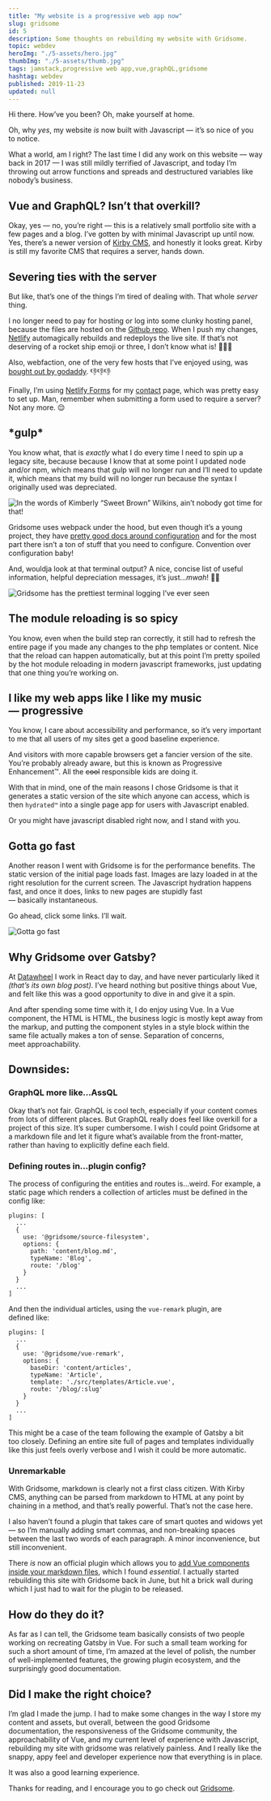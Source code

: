 ```yaml
---
title: "My website is a progressive web app now"
slug: gridsome
id: 5
description: Some thoughts on rebuilding my website with Gridsome.
topic: webdev
heroImg: "./5-assets/hero.jpg"
thumbImg: "./5-assets/thumb.jpg"
tags: jamstack,progressive web app,vue,graphQL,gridsome
hashtag: webdev
published: 2019-11-23
updated: null
---
```


Hi there. How’ve you been? Oh, make yourself at home.

Oh, why *yes*, my website *is* now built with Javascript — it’s so nice of you to notice.

What a world, am I right? The last time I did any work on this website — way back in 2017 — I was still mildly terrified of Javascript, and today I’m throwing out arrow functions and spreads and destructured variables like nobody’s business.

## Vue and GraphQL? Isn’t that overkill?

Okay, yes — no, you’re right — this is a relatively small portfolio site with a few pages and a blog. I’ve gotten by with minimal Javascript up until now. Yes, there’s a newer version of [Kirby CMS](https://getkirby.com/v3), and honestly it looks great. Kirby is still my favorite CMS that requires a server, hands down.

## Severing ties with the server

But like, that’s one of the things I’m tired of dealing with. That whole _server_ thing.

I no longer need to pay for hosting or log into some clunky hosting panel, because the files are hosted on the [Github repo](https://github.com/perpetualgrimace/gridsome.jamesferrell.me). When I push my changes, [Netlify](https://netlify.com) automagically rebuilds and redeploys the live site. If that’s not deserving of a rocket ship emoji or three, I don’t know what is! 🚀🚀🚀

Also, webfaction, one of the very few hosts that I’ve enjoyed using, was [bought out by godaddy](https://community.webfaction.com/questions/21806/webfaction-joins-forces-with-godaddy). 👎👎👎

Finally, I’m using [Netlify Forms](https://www.netlify.com/products/forms/) for my [contact](/contact) page, which was pretty easy to set up. Man, remember when submitting a form used to require a server? Not any more. 😌

## \*gulp\*

You know what, that is _exactly_ what I do every time I need to spin up a legacy site, because because I know that at some point I updated node and/or npm, which means that gulp will no longer run and I’ll need to update it, which means that my build will no longer run because the syntax I originally used was depreciated.

![In the words of Kimberly “Sweet Brown” Wilkins, ain’t nobody got time for that!](./5-assets/aint-nobody-got-time-for-that.gif)

Gridsome uses webpack under the hood, but even though it’s a young project, they have [pretty good docs around configuration](https://gridsome.org/docs/config/) and for the most part there isn’t a ton of stuff that you need to configure. Convention over configuration baby!

And, wouldja look at that terminal output? A nice, concise list of useful information, helpful depreciation messages, it’s just...*mwah*! 👨‍🍳

![Gridsome has the prettiest terminal logging I’ve ever seen](./5-assets/gridsome-terminal.png)

## The module reloading is so spicy

You know, even when the build step ran correctly, it still had to refresh the entire page if you made any changes to the php templates or content. Nice that the reload can happen automatically, but at this point I’m pretty spoiled by the hot module reloading in modern javascript frameworks, just updating that one thing you’re working on.

## I like my web apps like I like my music — progressive

You know, I care about accessibility and performance, so it’s very important to me that all users of my sites get a good baseline experience.

And visitors with more capable browsers get a fancier version of the site. You’re probably already aware, but this is known as Progressive Enhancement™. All the ~~cool~~ responsible kids are doing it.

With that in mind, one of the main reasons I chose Gridsome is that it generates a static version of the site which anyone can access, which is then `hydrated™` into a single page app for users with Javascript enabled.

Or you might have javascript disabled right now, and I stand with you.

## Gotta go fast

Another reason I went with Gridsome is for the performance benefits. The static version of the initial page loads fast. Images are lazy loaded in at the right resolution for the current screen. The Javascript hydration happens fast, and once it does, links to new pages are stupidly fast — basically instantaneous.

Go ahead, click some links. I’ll wait.

![Gotta go fast](./5-assets/sanic-3.gif)

## Why Gridsome over Gatsby?

At [Datawheel](http://datawheel.us) I work in React day to day, and have never particularly liked it *(that’s its own blog post)*. I’ve heard nothing but positive things about Vue, and felt like this was a good opportunity to dive in and give it a spin.

And after spending some time with it, I do enjoy using Vue. In a Vue component, the HTML is HTML, the business logic is mostly kept away from the markup, and putting the component styles in a style block within the same file actually makes a ton of sense. Separation of concerns, meet approachability.

## Downsides:

### GraphQL more like...AssQL

Okay that’s not fair. GraphQL is cool tech, especially if your content comes from lots of different places. But GraphQL really does feel like overkill for a project of this size. It’s super cumbersome. I wish I could point Gridsome at a markdown file and let it figure what’s available from the front-matter, rather than having to explicitly define each field.

### Defining routes in...plugin config?

The process of configuring the entities and routes is...weird. For example, a static page which renders a collection of articles must be defined in the config like:

```
plugins: [
  ...
  {
    use: '@gridsome/source-filesystem',
    options: {
      path: 'content/blog.md',
      typeName: 'Blog',
      route: '/blog'
    }
  }
  ...
]
```

And then the individual articles, using the `vue-remark` plugin, are defined like:

```
plugins: [
  ...
  {
    use: '@gridsome/vue-remark',
    options: {
      baseDir: 'content/articles',
      typeName: 'Article',
      template: './src/templates/Article.vue',
      route: '/blog/:slug'
    }
  }
  ...
]
```

This might be a case of the team following the example of Gatsby a bit too closely. Defining an entire site full of pages and templates individually like this just feels overly verbose and I wish it could be more automatic.


### Unremarkable

With Gridsome, markdown is clearly not a first class citizen. With Kirby CMS, anything can be parsed from markdown to HTML at any point by chaining in a method, and that’s really powerful. That’s not the case here.

I also haven’t found a plugin that takes care of smart quotes and widows yet — so I’m manually adding smart commas, and non-breaking spaces between the last two words of each paragraph. A minor inconvenience, but still inconvenient.

There _is_ now an official plugin which allows you to [add Vue components inside your markdown files](https://gridsome.org/plugins/@gridsome/vue-remark), which I found *essential*. I actually started rebuilding this site with Gridsome back in June, but hit a brick wall during which I just had to wait for the plugin to be released.

## How do they do it?

As far as I can tell, the Gridsome team basically consists of two people working on recreating Gatsby in Vue. For such a small team working for such a short amount of time, I’m amazed at the level of polish, the number of well-implemented features, the growing plugin ecosystem, and the surprisingly good documentation.

## Did I make the right choice?

I’m glad I made the jump. I had to make some changes in the way I store my content and assets, but overall, between the good Gridsome documentation, the responsiveness of the Gridsome community, the approachability of Vue, and my current level of experience with Javascript, rebuilding my site with gridsome was relatively painless. And I really like the snappy, appy feel and developer experience now that everything is in place.

It was also a good learning experience.

Thanks for reading, and I encourage you to go check out [Gridsome](https://gridsome.ord).
